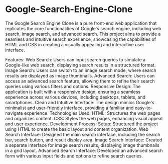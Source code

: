 # Google-Search-Engine-Clone
The Google Search Engine Clone is a pure front-end web application that replicates the core functionalities of Google's search engine, including web search, image search, and advanced search. This project aims to provide a seamless and intuitive search experience, showcasing the capabilities of HTML and CSS in creating a visually appealing and interactive user interface.

Features:
Web Search: Users can input search queries to simulate a Google-like web search, displaying search results in a structured format.
Image Search: Users can switch to an image search mode, where search results are displayed as image thumbnails.
Advanced Search: Users can access an advanced search feature, allowing them to refine their search queries using various filters and options.
Responsive Design: The application is built with a responsive design, ensuring a seamless experience across various devices, including desktops, tablets, and smartphones.
Clean and Intuitive Interface: The design mimics Google's minimalist and user-friendly interface, providing a familiar and easy-to-navigate experience.
Technologies Used:
HTML: Structures the web pages and organizes content.
CSS: Styles the web pages, enhancing visual appeal and user experience.
Development Process:
Setup: Structured the project using HTML to create the basic layout and content organization.
Web Search Interface: Designed the main search interface, including the search bar, search button, and result display area.
Image Search Interface: Created a separate interface for image search results, displaying image thumbnails in a grid layout.
Advanced Search Interface: Developed an advanced search form with various input fields and options to refine search queries.
